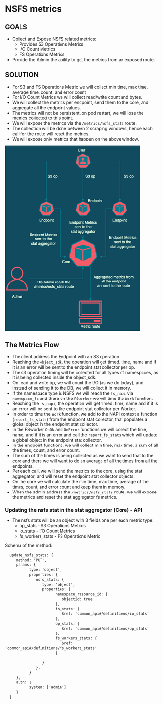 # NSFS metrics 


## GOALS
 * Collect and Expose NSFS related metrics:
    * Provides S3 Operations Metrics
    * I/O Count Metrics 
    * FS Operations Metrics
 * Provide the Admin the ability to get the metrics from an exposed route. 

## SOLUTION

 * For S3 and FS Operations Metric we will collect min time, max time, average time, count, and error count
 * For I/O Count Metrics we will collect read/write count and bytes.
 * We will collect the metrics per endpoint, send them to the core, and aggregate all the endpoint values.
 * The metrics will not be persistent. on pod restart, we will lose the metrics collected to this point.
 * We will expose the metrics via the `/metrics/nsfs_stats` route.
 * The collection will be done between 2 scraping windows, hence each call for the route will reset the metrics.
 * We will expose only metrics that happen on the above window. 

<div id="top" />
<img src="/docs/design/images/NSFS_metrics.png" />

 ## The Metrics Flow

 * The client address the Endpoint with an S3 operation
 * Reaching the `object_sdk`, the operation will get timed. time, name and if it is an error will be sent to the endpoint stat collector per op.
 * The s3 operation timing will be collected for all types of namespaces, as it is being collected inside the object_sdk.
 * On read and write op, we will count the I/O (as we do today), and instead of sending it to the DB, we will collect it in memory.
 * If the namespace type is NSFS we will reach the `fs_napi` via `namespace_fs` and there on the `FSworker` we will time the `Work` function.
 * Reaching the `fs_napi`, the operation will get timed. time, name and if it is an error will be sent to the endpoint stat collector per Worker.
 * In order to time the `Work` function, we add to the NAPI context a function (`report_fs_stats`) from the endpoint stat collector, that populates a global object in the endpoint stat collector.
 * In the FSworker `OnOk` and `OnError` functions we will collect the time, name, and if it is an error and call the `report_fs_stats` which will update a global object in the endpoint stat collector.
 * In the endpoint functions, we will collect min time, max time, a sum of all the times, count, and error count. 
 * The sum of the times is being collected as we want to send that to the core and there we will want to do an average of all the times from all the endpoints.
 * Per each call, we will send the metrics to the core, using the stat aggregator, and will reset the endpoint stat collector objects.
 * On the core we will calculate the min time, max time, average of the times, count, and error count and keep them in memory.
 * When the admin address the `/metrics/nsfs_stats` route, we will expose the metrics and reset the stat aggregator fs metrics.


### Updating the nsfs stat in the stat aggregator (Core) - API
 * The nsfs stats will be an object with 3 fields one per each metric type:
    * op_stats - S3 Operations Metrics
    * io_stats - I/O Count Metrics
    * fs_workers_stats - FS Operations Metric

 Schema of the method:
 ```
   update_nsfs_stats: {
      method: 'PUT',
      params: {
            type: 'object',
            properties: {
               nsfs_stats: {
                  type: 'object',
                  properties: {
                        namespace_resource_id: {
                           objectid: true
                        },
                        io_stats: {
                           $ref: 'common_api#/definitions/io_stats'
                        },
                        op_stats: {
                           $ref: 'common_api#/definitions/op_stats'
                        },
                        fs_workers_stats: {
                           $ref: 'common_api#/definitions/fs_workers_stats'
                        }

                  }
               },
            }
      },
      auth: {
            system: ['admin']
      }
   }
```




 
  


